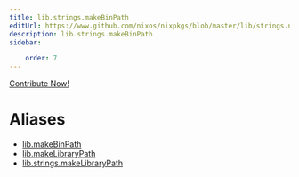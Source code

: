 ```yaml
---
title: lib.strings.makeBinPath
editUrl: https://www.github.com/nixos/nixpkgs/blob/master/lib/strings.nix#L264C5
description: lib.strings.makeBinPath
sidebar:

    order: 7
---
```


<a href="https://www.github.com/nixos/nixpkgs/blob/master/lib/strings.nix#L264C5">Contribute Now!</a>


# Aliases

- [lib.makeBinPath](/reference/libmakeBinPath)
- [lib.makeLibraryPath](/reference/libmakeLibraryPath)
- [lib.strings.makeLibraryPath](/reference/libstrings.makeLibraryPath)


